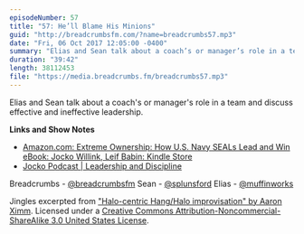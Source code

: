 ```yaml
---
episodeNumber: 57
title: "57: He’ll Blame His Minions"
guid: "http://breadcrumbsfm.com/?name=breadcrumbs57.mp3"
date: "Fri, 06 Oct 2017 12:05:00 -0400"
summary: "Elias and Sean talk about a coach’s or manager’s role in a team and discuss effective and ineffective leadership."
duration: "39:42"
length: 38112453
file: "https://media.breadcrumbs.fm/breadcrumbs57.mp3"
---
```

Elias and Sean talk about a coach's or manager's role in a team and discuss effective and ineffective leadership.

**Links and Show Notes** 
- [Amazon.com: Extreme Ownership: How U.S. Navy SEALs Lead and Win eBook: Jocko Willink, Leif Babin: Kindle Store](http://www.amazon.com/dp/B00VE4Y0Z2/?tag=breadcrumbsfm-20)
- [Jocko Podcast | Leadership and Discipline](http://jockopodcast.com/)

Breadcrumbs - [@breadcrumbsfm](https://twitter.com/breadcrumbsfm) Sean - [@splunsford](https://twitter.com/splunsford) Elias - [@muffinworks](https://twitter.com/muffinworks)

Jingles excerpted from [ "Halo-centric Hang/Halo improvisation" by Aaron Ximm](http://freemusicarchive.org/music/aaron_ximm/handpans_and_the_hang/). Licensed under a [Creative Commons Attribution-Noncommercial-ShareAlike 3.0 United States License](http://creativecommons.org/licenses/by-nc-sa/3.0/us/).